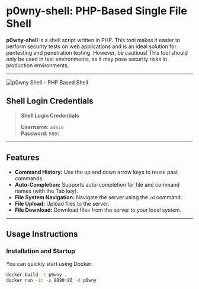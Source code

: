 # p0wny-shell: PHP-Based Single File Shell

**p0wny-shell** is a shell script written in PHP. This tool makes it easier to perform security tests on web applications and is an ideal solution for pentesting and penetration testing. However, be cautious! This tool should only be used in test environments, as it may pose security risks in production environments.

---


![p0wny Shell – PHP Based Shell](https://r00t-shell.com/wp-content/uploads/2025/02/p0wny-shell-PHP-Tabanli-Shell.png)

## Shell Login Credentials

> **Shell Login Credentials**
> 
> **Username:** `admin`  
> **Password:** `R00t`

---

## Features

- **Command History:** Use the up and down arrow keys to reuse past commands.
- **Auto-Completion:** Supports auto-completion for file and command names (with the Tab key).
- **File System Navigation:** Navigate the server using the `cd` command.
- **File Upload:** Upload files to the server.
- **File Download:** Download files from the server to your local system.

---

## Usage Instructions

### Installation and Startup

You can quickly start using Docker:

```bash
docker build -t p0wny .
docker run -it -p 8080:80 -d p0wny
